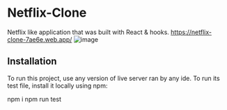 # Netflix-Clone
Netflix like application that was built with React & hooks.
https://netflix-clone-7ae6e.web.app/
![image](https://user-images.githubusercontent.com/83285714/174977185-1c19872b-0536-4c79-9681-40f8fb72bb3a.png)

## Installation
To run this project, use any version of live server
ran by any ide.
To run its test file, install it locally using npm:

npm i
npm run test

